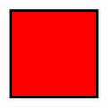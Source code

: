 <html>

<title>Game </title>
<body>
<div> </div>
</body>
<style>
div{
background-color:red;
height:150px;
width:150px;
border:5px solid #000000;
float:left;
}
</style>
</html>
